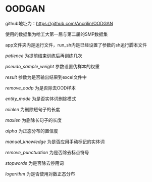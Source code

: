 # OODGAN
github地址为：https://github.com/Ancrilin/OODGAN

使用的数据集为哈工大第一届与第二届的SMP数据集

app文件夹内是运行文件，run_sh内是已经设置了参数的sh运行脚本文件

*patience* 为提前结束训练后再训练几次

*pseudo_sample_weight* 参数设置伪样本的权重

*result* 参数为是否输出结果到excel文件中

*remove_oodp* 为是否除去OOD样本

*entity_mode* 为是否实体词删除模式

*minlen* 为删除短句子的长度

*maxlen* 为删除长句子的长度

*alpha* 为正态分布的置信度

*manual_knowledge* 为是否应用手动标记的实体词

*remove_punctuation* 为是否除去标点符号

*stopwords* 为是否除去停用词

*logarithm* 为是否使用对数正态分布

